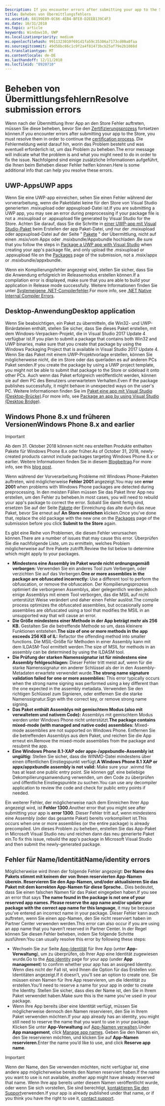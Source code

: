 ```yaml
---
Description: If you encounter errors after submitting your app to the Store, you must resolve them in order to continue the certification process.
title: Beheben von Übermittlungsfehlern
ms.assetid: 68199E09-0C66-4EB4-BFE8-D2EEB139C4F3
ms.date: 10/31/2018
ms.topic: article
keywords: Windows10, UWP
ms.localizationpriority: medium
ms.openlocfilehash: 9911323010f691d1fa59c35306a7173cd08a0faa
ms.sourcegitcommit: 49d58bc66c1c9f2a4f81473bcb25af79e2b1088d
ms.translationtype: MT
ms.contentlocale: de-DE
ms.lasthandoff: 12/11/2018
ms.locfileid: "8920710"
---
```

# <a name="resolve-submission-errors"></a><span data-ttu-id="854b5-103">Beheben von Übermittlungsfehlern</span><span class="sxs-lookup"><span data-stu-id="854b5-103">Resolve submission errors</span></span>

<span data-ttu-id="854b5-104">Wenn nach der Übermittlung Ihrer App an den Store Fehler auftreten, müssen Sie diese beheben, bevor Sie den [Zertifizierungsprozess](the-app-certification-process.md) fortsetzen können.</span><span class="sxs-lookup"><span data-stu-id="854b5-104">If you encounter errors after submitting your app to the Store, you must resolve them in order to continue the [certification process](the-app-certification-process.md).</span></span> <span data-ttu-id="854b5-105">Die Fehlermeldung weist darauf hin, worin das Problem besteht und was eventuell erforderlich ist, um das Problem zu beheben.</span><span class="sxs-lookup"><span data-stu-id="854b5-105">The error message will indicate what the problem is and what you might need to do in order to fix the issue.</span></span> <span data-ttu-id="854b5-106">Nachfolgend sind einige zusätzliche Informationen aufgeführt, die Ihnen beim Beheben dieser Fehler helfen können.</span><span class="sxs-lookup"><span data-stu-id="854b5-106">Here is some additional info that can help you resolve these errors.</span></span>

## <a name="uwp-apps"></a><span data-ttu-id="854b5-107">UWP-Apps</span><span class="sxs-lookup"><span data-stu-id="854b5-107">UWP apps</span></span>

<span data-ttu-id="854b5-108">Wenn Sie eine UWP-app einreichen, sehen Sie einen Fehler während der vorverarbeitung, wenn die Paketdatei keine für den Store von Visual Studio generierten .msixupload oder appxupload-Datei ist.</span><span class="sxs-lookup"><span data-stu-id="854b5-108">If you are submitting a UWP app, you may see an error during preprocessing if your package file is not a .msixupload or .appxupload file generated by Visual Studio for the Store.</span></span> <span data-ttu-id="854b5-109">Achten Sie darauf, dass Sie die Schritte in [einer UWP-app mit Visual Studio-Paket](../packaging/packaging-uwp-apps.md) beim Erstellen der app Paket-Datei, und nur der .msixupload oder appxupload-Datei auf der Seite " [Pakete](upload-app-packages.md) " der Übermittlung, nicht auf einen .msix/vom Appx oder .msixbundle/Appxbundle hochladen .</span><span class="sxs-lookup"><span data-stu-id="854b5-109">Be sure that you follow the steps in [Package a UWP app with Visual Studio](../packaging/packaging-uwp-apps.md) when creating your app's package file, and only upload the .msixupload or .appxupload file on the [Packages](upload-app-packages.md) page of the submission, not a .msix/appx or .msixbundle/appxbundle.</span></span>

<span data-ttu-id="854b5-110">Wenn ein Kompilierungsfehler angezeigt wird, stellen Sie sicher, dass Sie die Anwendung erfolgreich im Releasemodus erstellen können.</span><span class="sxs-lookup"><span data-stu-id="854b5-110">If a compilation error is displayed, make sure that you are able to build your application in Release mode successfully.</span></span> <span data-ttu-id="854b5-111">Weitere Informationen finden Sie unter [Systemeigene .NET-Compilerfehler](http://go.microsoft.com/fwlink/p/?LinkID=613098).</span><span class="sxs-lookup"><span data-stu-id="854b5-111">For more info, see [.NET Native Internal Compiler Errors](http://go.microsoft.com/fwlink/p/?LinkID=613098).</span></span>

## <a name="desktop-application"></a><span data-ttu-id="854b5-112">Desktop-Anwendung</span><span class="sxs-lookup"><span data-stu-id="854b5-112">Desktop application</span></span>

<span data-ttu-id="854b5-113">Wenn Sie beabsichtigen, ein Paket zu übermitteln, die Win32- und UWP-Binärdateien enthält, stellen Sie sicher, dass Sie dieses Paket erstellen, mit dem Windows-Verpacken-Projekt, die in Visual Studio 2017 Update 4 verfügbar ist.</span><span class="sxs-lookup"><span data-stu-id="854b5-113">If you plan to submit a package that contains both Win32 and UWP binaries, make sure that you create that package by using the Windows Packaging Project that is available in Visual Studio 2017 Update 4.</span></span> <span data-ttu-id="854b5-114">Wenn Sie das Paket mit einem UWP-Projektvorlage erstellen, können Sie möglicherweise nicht, die im Store oder das querladen es auf anderen PCs Paket senden.</span><span class="sxs-lookup"><span data-stu-id="854b5-114">If you create the package by using a UWP project template, you might not be able to submit that package to the Store or sideload it onto other PCs.</span></span> <span data-ttu-id="854b5-115">Auch wenn das Paket erfolgreich veröffentlicht werden, können sie auf dem PC des Benutzers unerwartetem Verhalten.</span><span class="sxs-lookup"><span data-stu-id="854b5-115">Even if the package publishes successfully, it might behave in unexpected ways on the user's PC.</span></span> <span data-ttu-id="854b5-116">Weitere Informationen finden Sie im [Paket eine app mit Visual Studio (Desktop-Brücke)]( https://docs.microsoft.com/windows/uwp/porting/desktop-to-uwp-packaging-dot-net).</span><span class="sxs-lookup"><span data-stu-id="854b5-116">For more info, see [Package an app by using Visual Studio (Desktop Bridge)]( https://docs.microsoft.com/windows/uwp/porting/desktop-to-uwp-packaging-dot-net).</span></span>

## <a name="windows-phone-8x-and-earlier"></a><span data-ttu-id="854b5-117">Windows Phone 8.x und früheren Versionen</span><span class="sxs-lookup"><span data-stu-id="854b5-117">Windows Phone 8.x and earlier</span></span>

> [!IMPORTANT]
> <span data-ttu-id="854b5-118">Ab dem 31. Oktober 2018 können nicht neu erstellten Produkte enthalten Pakete für Windows Phone 8.x oder früher.</span><span class="sxs-lookup"><span data-stu-id="854b5-118">As of October 31, 2018, newly-created products cannot include packages targeting Windows Phone 8.x or earlier.</span></span> <span data-ttu-id="854b5-119">Weitere Informationen finden Sie in diesem [Blogbeitrag](https://blogs.windows.com/buildingapps/2018/08/20/important-dates-regarding-apps-with-windows-phone-8-x-and-earlier-and-windows-8-8-1-packages-submitted-to-microsoft-store/#SzKghBbqDMlmAO4c.97).</span><span class="sxs-lookup"><span data-stu-id="854b5-119">For more info, see this [blog post](https://blogs.windows.com/buildingapps/2018/08/20/important-dates-regarding-apps-with-windows-phone-8-x-and-earlier-and-windows-8-8-1-packages-submitted-to-microsoft-store/#SzKghBbqDMlmAO4c.97).</span></span>

<span data-ttu-id="854b5-120">Wenn während der Vorverarbeitung Probleme mit Windows Phone-Paketen auftreten, wird möglicherweise **Fehler 2001** angezeigt.</span><span class="sxs-lookup"><span data-stu-id="854b5-120">You may see **error 2001** when problems with Windows Phone packages are detected during preprocessing.</span></span> <span data-ttu-id="854b5-121">In den meisten Fällen müssen Sie das Paket Ihrer App neu erstellen, um den Fehler zu beheben.</span><span class="sxs-lookup"><span data-stu-id="854b5-121">In most cases, you will need to rebuild your app's package to correct the error.</span></span> <span data-ttu-id="854b5-122">Sobald Sie damit fertig sind, ersetzen Sie auf der Seite [Pakete](upload-app-packages.md) der Einreichung das alte durch das neue Paket, bevor Sie erneut auf **An Store einreichen** klicken.</span><span class="sxs-lookup"><span data-stu-id="854b5-122">Once you've done that, replace the old package with the new one on the [Packages](upload-app-packages.md) page of the submission before you click **Submit to the Store** again.</span></span>

<span data-ttu-id="854b5-123">Es gibt eine Reihe von Problemen, die diesen Fehler verursachen können.</span><span class="sxs-lookup"><span data-stu-id="854b5-123">There are a number of issues that may cause this error.</span></span> <span data-ttu-id="854b5-124">Überprüfen Sie die nachfolgende Liste, um zu ermitteln, welches Problem möglicherweise auf Ihre Pakete zutrifft.</span><span class="sxs-lookup"><span data-stu-id="854b5-124">Review the list below to determine which might apply to your packages.</span></span>

-   <span data-ttu-id="854b5-125">**Mindestens eine Assembly im Paket wurde nicht ordnungsgemäß verborgen:** Verwenden Sie ein anderes Tool zum Verbergen, oder verzichten Sie auf das Verbergen.</span><span class="sxs-lookup"><span data-stu-id="854b5-125">**One or more assemblies in the package are obfuscated incorrectly:** Use a different tool to perform the obfuscation, or remove the obfuscation.</span></span> <span data-ttu-id="854b5-126">Der Kompilierungsprozess optimiert die verborgenen Assemblys, aber gelegentlich werden jedoch einige Assemblys mit einem Tool verborgen, das die MSIL auf nicht unterstützt Weise verändert und daher einen Fehler auslöst.</span><span class="sxs-lookup"><span data-stu-id="854b5-126">The compile process optimizes the obfuscated assemblies, but occasionally some assemblies are obfuscated using a tool that modifies the MSIL in an unsupported way that will cause an error.</span></span>
-   <span data-ttu-id="854b5-127">**Die Größe mindestens einer Methode in der App beträgt mehr als 256 KB.** Gestalten Sie die betreffende Methode so um, dass kleinere Funktionen entstehen.</span><span class="sxs-lookup"><span data-stu-id="854b5-127">**The size of one or more methods in the app exceeds 256 KB of IL:** Refactor the offending method into smaller functions.</span></span> <span data-ttu-id="854b5-128">Die MSIL-Größe für Methoden in einer Assembly kann mit dem ILDASM-Tool ermittelt werden.</span><span class="sxs-lookup"><span data-stu-id="854b5-128">The size of MSIL for methods in an assembly can be determined by using the ILDASM tool.</span></span>
-   <span data-ttu-id="854b5-129">**Die Prüfung der starken Namenssignatur ist für mindestens eine Assembly fehlgeschlagen:** Dieser Fehler tritt meist auf, wenn für die starke Namenssignatur ein anderer Schlüssel als der in den Assembly-Metadaten erwartete verwendet wurde.</span><span class="sxs-lookup"><span data-stu-id="854b5-129">**The strong name signature validation failed for one or more assemblies:** This error typically occurs when the strong name signing was performed using a key different than the one expected in the assembly metadata.</span></span> <span data-ttu-id="854b5-130">Verwenden Sie den richtigen Schlüssel zum Signieren, oder entfernen Sie die starke Namenssignatur.</span><span class="sxs-lookup"><span data-stu-id="854b5-130">Sign with the correct key, or remove strong name signing.</span></span>
-   <span data-ttu-id="854b5-131">**Das Paket enthält Assemblys mit gemischtem Modus (also mit verwaltetem und nativem Code):** Assemblys mit gemischtem Modus werden unter Windows Phone nicht unterstützt.</span><span class="sxs-lookup"><span data-stu-id="854b5-131">**The package contains mixed-mode (with managed and native code) assemblies:** Mixed-mode assemblies are not supported on Windows Phone.</span></span> <span data-ttu-id="854b5-132">Entfernen Sie die betreffenden Assemblys aus dem Paket, und reichen Sie die App erneut ein.</span><span class="sxs-lookup"><span data-stu-id="854b5-132">Remove the mixed-mode assemblies from the package and resubmit the app.</span></span>
-   <span data-ttu-id="854b5-133">**Eine Windows Phone 8.1-XAP oder appx-/appxbundle-Assembly ist ungültig:** Stellen Sie sicher, dass die WINMD-Datei mindestens über einen öffentlichen Einstiegspunkt verfügt.</span><span class="sxs-lookup"><span data-stu-id="854b5-133">**A Windows Phone 8.1 XAP or appx/appxbundle assembly is not valid:** Make sure your .winmd file has at least one public entry point.</span></span> <span data-ttu-id="854b5-134">Sie können ggf. eine beliebige Dekompilierungsanwendung verwenden, um den Code zu überprüfen und öffentliche Einstiegspunkte zu suchen.</span><span class="sxs-lookup"><span data-stu-id="854b5-134">You can use any decompiler application to review the code and check for public entry points if needed.</span></span>

<span data-ttu-id="854b5-135">Ein weiterer Fehler, der möglicherweise nach dem Einreichen Ihrer App angezeigt wird, ist **Fehler 1300**.</span><span class="sxs-lookup"><span data-stu-id="854b5-135">Another error that you might see after submitting your app is **error 1300**.</span></span> <span data-ttu-id="854b5-136">Dieser Fehler tritt auf, wenn mindestens eine Assembly (oder das gesamte Paket) bereits vorkompiliert ist.</span><span class="sxs-lookup"><span data-stu-id="854b5-136">This occurs when one or more assemblies (or the entire package) is already precompiled.</span></span> <span data-ttu-id="854b5-137">Um dieses Problem zu beheben, erstellen Sie das App-Paket in Microsoft Visual Studio neu und reichen dann das neu generierte Paket ein.</span><span class="sxs-lookup"><span data-stu-id="854b5-137">To fix this issue, rebuild the app's package in Microsoft Visual Studio and then submit the newly-generated package.</span></span>

## <a name="nameidentity-errors"></a><span data-ttu-id="854b5-138">Fehler für Name/Identität</span><span class="sxs-lookup"><span data-stu-id="854b5-138">Name/identity errors</span></span>

<span data-ttu-id="854b5-139">Möglicherweise wird Ihnen der folgende Fehler angezeigt: **Der Name des Pakets stimmt mit keinem der von Ihnen reservierten App-Namen überein. Reservieren Sie den App-Namen, und/oder aktualisieren Sie das Paket mit dem korrekten App-Namen für diese Sprache.**. Dies bedeutet, dass Sie einen falschen Namen für das Paket eingegeben haben.</span><span class="sxs-lookup"><span data-stu-id="854b5-139">If you see an error that says **The name found in the package is not one of your reserved app names. Please reserve the app name and/or update your package with the correct app name for this language**, it may be because you’ve entered an incorrect name in your package.</span></span> <span data-ttu-id="854b5-140">Dieser Fehler kann auch auftreten, wenn Sie einen app-Namen, den Sie nicht reserviert haben im Partner Center verwenden werden.</span><span class="sxs-lookup"><span data-stu-id="854b5-140">This error can also occur if you are using an app name that you haven’t reserved in Partner Center.</span></span> <span data-ttu-id="854b5-141">In der Regel können Sie diesen Fehler beheben, indem Sie folgende Schritte ausführen:</span><span class="sxs-lookup"><span data-stu-id="854b5-141">You can usually resolve this error by following these steps:</span></span>

- <span data-ttu-id="854b5-142">Wechseln Sie zur Seite [App-Identität](view-app-identity-details.md) für Ihre App (unter **App-Verwaltung**), um zu überprüfen, ob Ihrer App eine Identität zugewiesen wurde.</span><span class="sxs-lookup"><span data-stu-id="854b5-142">Go to the [App identity](view-app-identity-details.md) page for your app (under **App management**) to confirm whether your app has an assigned Identity.</span></span> <span data-ttu-id="854b5-143">Wenn dies nicht der Fall ist, wird Ihnen die Option für das Erstellen von Identitäten angezeigt.</span><span class="sxs-lookup"><span data-stu-id="854b5-143">If it doesn’t, you’ll see an option to create one.</span></span> <span data-ttu-id="854b5-144">Sie müssen einen Namen für Ihre App reservieren, um die Identität zu erstellen.</span><span class="sxs-lookup"><span data-stu-id="854b5-144">You’ll need to reserve a name for your app in order to create the Identity.</span></span> <span data-ttu-id="854b5-145">Stellen Sie sicher, dass dies der Name ist, den Sie in Ihrem Paket verwendet haben.</span><span class="sxs-lookup"><span data-stu-id="854b5-145">Make sure this is the name you’ve used in your package.</span></span>
- <span data-ttu-id="854b5-146">Wenn Ihre App bereits über eine Identität verfügt, müssen Sie möglicherweise dennoch den Namen reservieren, den Sie in Ihrem Paket verwenden möchten.</span><span class="sxs-lookup"><span data-stu-id="854b5-146">If your app already has an identity, you might still need to reserve the name that you want to use in your package.</span></span> <span data-ttu-id="854b5-147">Klicken Sie unter **App-Verwaltung** auf [App-Namen verwalten](manage-app-names.md).</span><span class="sxs-lookup"><span data-stu-id="854b5-147">Under **App management**, click [Manage app names](manage-app-names.md).</span></span> <span data-ttu-id="854b5-148">Geben Sie den Namen ein, den Sie reservieren möchten, und klicken Sie auf **App-Namen reservieren**.</span><span class="sxs-lookup"><span data-stu-id="854b5-148">Enter the name you’d like to use, and click **Reserve app name**.</span></span>

> [!IMPORTANT]
>  <span data-ttu-id="854b5-149">Wenn der Name, den Sie verwenden möchten, nicht verfügbar ist, eine andere app möglicherweise bereits den Namen reserviert haben.</span><span class="sxs-lookup"><span data-stu-id="854b5-149">If the name you want to use is not available, another app might have already reserved that name.</span></span> <span data-ttu-id="854b5-150">Wenn Ihre app bereits unter diesem Namen veröffentlicht wurde, oder wenn Sie sich vorstellen, Sie sind berechtigt, [kontaktieren Sie den Support](https://go.microsoft.com/fwlink/p/?LinkId=331509)verwenden.</span><span class="sxs-lookup"><span data-stu-id="854b5-150">If your app is already published under that name, or if you think you have the right to use it, [contact support](https://go.microsoft.com/fwlink/p/?LinkId=331509).</span></span>  

 

 




